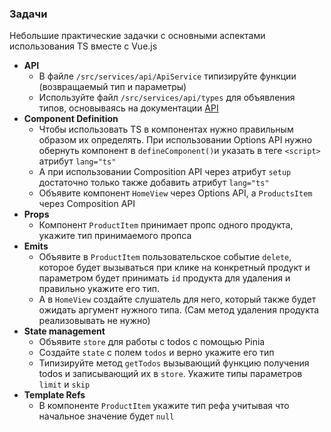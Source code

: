 ### Задачи

Небольшие практические задачки с основными аспектами использования TS вместе с Vue.js

- **API**
    - В файле `/src/services/api/ApiService` типизируйте функции (возвращаемый тип и параметры)
    - Используйте файл `/src/services/api/types` для объявления типов, основываясь на документации [API](https://dummyjson.com/docs/)
- **Component Definition**
    - Чтобы использовать TS в компонентах нужно правильным образом их определять. При использовании Options API нужно обернуть компонент в `defineComponent()`и указать в теге `<script>` атрибут `lang="ts"`
    - А при использовании Composition API через атрибут `setup` достаточно только также добавить атрибут `lang="ts"`
    - Объявите компонент `HomeView` через Options API, а `ProductsItem` через Composition API
- **Props**
    - Компонент `ProductItem` принимает пропс одного продукта, укажите тип принимаемого пропса
- **Emits**
    - Объявите в `ProductItem` пользовательское событие `delete`, которое будет вызываться при клике на конкретный продукт и параметром будет принимать `id` продукта для удаления и правильно укажите его тип.
    - А в `HomeView` создайте слушатель для него, который также будет ожидать аргумент нужного типа. (Сам метод удаления продукта реализовывать не нужно)
- **State management**
    - Объявите `store` для работы c todos с помощью Pinia
    - Создайте `state` с полем `todos` и верно укажите его тип
    - Типизируйте метод `getTodos` вызывающий функцию получения todos и записывающий их в `store`. Укажите типы параметров `limit` и `skip`
- **Template Refs**
    - В компоненте `ProductItem` укажите тип рефа учитывая что начальное значение будет `null`